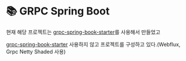 # 📚 GRPC Spring Boot 

현재 해당 프로젝트는 [grpc-spring-book-starter](https://yidongnan.github.io/grpc-spring-boot-starter/en/)를 사용해서 만들었고 

[grpc-spring-book-starter](https://yidongnan.github.io/grpc-spring-boot-starter/en/) 사용하지 않고 프로젝트를 구성하고 있다.(Webflux, Grpc Netty Shaded 사용)

